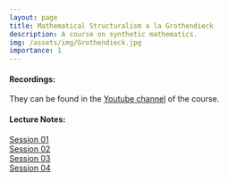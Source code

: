```yaml
---
layout: page
title: Mathematical Structuralism a la Grothendieck
description: A course on synthetic mathematics.
img: /assets/img/Grothendieck.jpg
importance: 1
---
```


#### Recordings:

They can be found in the [Youtube channel](https://www.youtube.com/channel/UCSHENrh8wDNs92j23JspaCQ?view_as=subscriber) of the course.

#### Lecture Notes:

[Session 01]()  
[Session 02](/assets/pdf/02.pdf)     
[Session 03](/assets/pdf/03.pdf)      
[Session 04]() 
 
